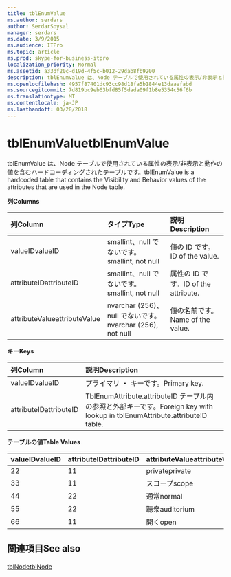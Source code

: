 ```yaml
---
title: tblEnumValue
ms.author: serdars
author: SerdarSoysal
manager: serdars
ms.date: 3/9/2015
ms.audience: ITPro
ms.topic: article
ms.prod: skype-for-business-itpro
localization_priority: Normal
ms.assetid: a33df20c-d19d-4f5c-b012-29dab8fb9200
description: tblEnumValue は、Node テーブルで使用されている属性の表示/非表示と動作の値を含むハードコーディングされたテーブルです。
ms.openlocfilehash: 4957f87401dc93cc98d18fa5b1844e13daaefabd
ms.sourcegitcommit: 7d819bc9eb63bfd85f5dada09f1b8e5354c56f6b
ms.translationtype: MT
ms.contentlocale: ja-JP
ms.lasthandoff: 03/28/2018
---
```

# <a name="tblenumvalue"></a><span data-ttu-id="248a8-103">tblEnumValue</span><span class="sxs-lookup"><span data-stu-id="248a8-103">tblEnumValue</span></span>
 
<span data-ttu-id="248a8-104">tblEnumValue は、Node テーブルで使用されている属性の表示/非表示と動作の値を含むハードコーディングされたテーブルです。</span><span class="sxs-lookup"><span data-stu-id="248a8-104">tblEnumValue is a hardcoded table that contains the Visibility and Behavior values of the attributes that are used in the Node table.</span></span>
  
<span data-ttu-id="248a8-105">**列**</span><span class="sxs-lookup"><span data-stu-id="248a8-105">**Columns**</span></span>

|<span data-ttu-id="248a8-106">**列**</span><span class="sxs-lookup"><span data-stu-id="248a8-106">**Column**</span></span>|<span data-ttu-id="248a8-107">**タイプ**</span><span class="sxs-lookup"><span data-stu-id="248a8-107">**Type**</span></span>|<span data-ttu-id="248a8-108">**説明**</span><span class="sxs-lookup"><span data-stu-id="248a8-108">**Description**</span></span>|
|:-----|:-----|:-----|
|<span data-ttu-id="248a8-109">valueID</span><span class="sxs-lookup"><span data-stu-id="248a8-109">valueID</span></span>  <br/> |<span data-ttu-id="248a8-110">smallint、null でないです。</span><span class="sxs-lookup"><span data-stu-id="248a8-110">smallint, not null</span></span>  <br/> |<span data-ttu-id="248a8-111">値の ID です。</span><span class="sxs-lookup"><span data-stu-id="248a8-111">ID of the value.</span></span>  <br/> |
|<span data-ttu-id="248a8-112">attributeID</span><span class="sxs-lookup"><span data-stu-id="248a8-112">attributeID</span></span>  <br/> |<span data-ttu-id="248a8-113">smallint、null でないです。</span><span class="sxs-lookup"><span data-stu-id="248a8-113">smallint, not null</span></span>  <br/> |<span data-ttu-id="248a8-114">属性の ID です。</span><span class="sxs-lookup"><span data-stu-id="248a8-114">ID of the attribute.</span></span>  <br/> |
|<span data-ttu-id="248a8-115">attributeValue</span><span class="sxs-lookup"><span data-stu-id="248a8-115">attributeValue</span></span>  <br/> |<span data-ttu-id="248a8-116">nvarchar (256)、null でないです。</span><span class="sxs-lookup"><span data-stu-id="248a8-116">nvarchar (256), not null</span></span>  <br/> |<span data-ttu-id="248a8-117">値の名前です。</span><span class="sxs-lookup"><span data-stu-id="248a8-117">Name of the value.</span></span>  <br/> |
   
<span data-ttu-id="248a8-118">**キー**</span><span class="sxs-lookup"><span data-stu-id="248a8-118">**Keys**</span></span>

|<span data-ttu-id="248a8-119">**列**</span><span class="sxs-lookup"><span data-stu-id="248a8-119">**Column**</span></span>|<span data-ttu-id="248a8-120">**説明**</span><span class="sxs-lookup"><span data-stu-id="248a8-120">**Description**</span></span>|
|:-----|:-----|
|<span data-ttu-id="248a8-121">valueID</span><span class="sxs-lookup"><span data-stu-id="248a8-121">valueID</span></span>  <br/> |<span data-ttu-id="248a8-122">プライマリ ・ キーです。</span><span class="sxs-lookup"><span data-stu-id="248a8-122">Primary key.</span></span>  <br/> |
|<span data-ttu-id="248a8-123">attributeID</span><span class="sxs-lookup"><span data-stu-id="248a8-123">attributeID</span></span>  <br/> |<span data-ttu-id="248a8-124">TblEnumAttribute.attributeID テーブル内の参照と外部キーです。</span><span class="sxs-lookup"><span data-stu-id="248a8-124">Foreign key with lookup in tblEnumAttribute.attributeID table.</span></span>  <br/> |
   
<span data-ttu-id="248a8-125">**テーブルの値**</span><span class="sxs-lookup"><span data-stu-id="248a8-125">**Table Values**</span></span>

|<span data-ttu-id="248a8-126">**valueID**</span><span class="sxs-lookup"><span data-stu-id="248a8-126">**valueID**</span></span>|<span data-ttu-id="248a8-127">**attributeID**</span><span class="sxs-lookup"><span data-stu-id="248a8-127">**attributeID**</span></span>|<span data-ttu-id="248a8-128">**attributeValue**</span><span class="sxs-lookup"><span data-stu-id="248a8-128">**attributeValue**</span></span>|
|:-----|:-----|:-----|
|<span data-ttu-id="248a8-129">2</span><span class="sxs-lookup"><span data-stu-id="248a8-129">2</span></span>  <br/> |<span data-ttu-id="248a8-130">1</span><span class="sxs-lookup"><span data-stu-id="248a8-130">1</span></span>  <br/> |<span data-ttu-id="248a8-131">private</span><span class="sxs-lookup"><span data-stu-id="248a8-131">private</span></span>  <br/> |
|<span data-ttu-id="248a8-132">3</span><span class="sxs-lookup"><span data-stu-id="248a8-132">3</span></span>  <br/> |<span data-ttu-id="248a8-133">1</span><span class="sxs-lookup"><span data-stu-id="248a8-133">1</span></span>  <br/> |<span data-ttu-id="248a8-134">スコープ</span><span class="sxs-lookup"><span data-stu-id="248a8-134">scope</span></span>  <br/> |
|<span data-ttu-id="248a8-135">4</span><span class="sxs-lookup"><span data-stu-id="248a8-135">4</span></span>  <br/> |<span data-ttu-id="248a8-136">2</span><span class="sxs-lookup"><span data-stu-id="248a8-136">2</span></span>  <br/> |<span data-ttu-id="248a8-137">通常</span><span class="sxs-lookup"><span data-stu-id="248a8-137">normal</span></span>  <br/> |
|<span data-ttu-id="248a8-138">5</span><span class="sxs-lookup"><span data-stu-id="248a8-138">5</span></span>  <br/> |<span data-ttu-id="248a8-139">2</span><span class="sxs-lookup"><span data-stu-id="248a8-139">2</span></span>  <br/> |<span data-ttu-id="248a8-140">聴衆</span><span class="sxs-lookup"><span data-stu-id="248a8-140">auditorium</span></span>  <br/> |
|<span data-ttu-id="248a8-141">6</span><span class="sxs-lookup"><span data-stu-id="248a8-141">6</span></span>  <br/> |<span data-ttu-id="248a8-142">1</span><span class="sxs-lookup"><span data-stu-id="248a8-142">1</span></span>  <br/> |<span data-ttu-id="248a8-143">開く</span><span class="sxs-lookup"><span data-stu-id="248a8-143">open</span></span>  <br/> |
   
## <a name="see-also"></a><span data-ttu-id="248a8-144">関連項目</span><span class="sxs-lookup"><span data-stu-id="248a8-144">See also</span></span>

#### 

[<span data-ttu-id="248a8-145">tblNode</span><span class="sxs-lookup"><span data-stu-id="248a8-145">tblNode</span></span>](tblnode.md)

